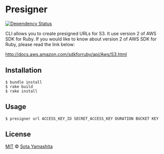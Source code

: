 Presigner
=========

[![Dependency Status](https://gemnasium.com/sotayamashita/presigner.svg)](https://gemnasium.com/sotayamashita/presigner)

CLI allows you to create presigned URLs for S3. It use version 2 of AWS SDK for Ruby. If you would like to know about
version 2 of AWS SDK for Ruby, please read the link below:

http://docs.aws.amazon.com/sdkforruby/api/Aws/S3.html

## Installation

    $ bundle install
    $ rake build
    $ rake install

## Usage

    $ presigner url ACCESS_KEY_ID SECRET_ACCESS_KEY DURATION BUCKET KEY

## License

[MIT](http://sotayamashita.mit-license.org/) © [Sota Yamashita](https://github.com/sotayamashita)

